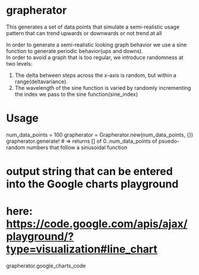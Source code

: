grapherator
===========

This generates a set of data points that simulate a semi-realistic usage pattern that can trend upwards or downwards or not trend at all

In order to generate a semi-realistic looking graph behavior we use a sine function to generate periodic behavior(ups and downs).  
In order to avoid a graph that is too regular, we introduce randomness at two levels:

1. The delta between steps across the x-axis is random, but within a range(deltavariance). 
2. The wavelength of the sine function is varied by randomly incrementing the index we pass to the sine function(sine_index)


Usage
=====

num_data_points = 100
grapherator = Grapherator.new(num_data_points, {})
grapherator.generate! # => returns [] of 0..num_data_points of psuedo-random numbers that follow a sinusoidal function

# output string that can be entered into the Google charts playground
# here: https://code.google.com/apis/ajax/playground/?type=visualization#line_chart
grapherator.google_charts_code 

